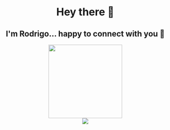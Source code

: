 <div id="header" align="center">
  <h1>Hey there 👋</h1>
  <h2>I'm Rodrigo... happy to connect with you 🤝</h2>
  <img height="200px" src="https://media.giphy.com/media/QssGEmpkyEOhBCb7e1/giphy.gif">
</div>
<div id="social-icons" align="center">
  <a href="https://www.linkedin.com/in/rodrigo-wanderley">
    <img src="https://img.shields.io/badge/LinkedIn-blue?logo=linkedin&logoColor=white&style=for-the-badge">
  </a>
</div>